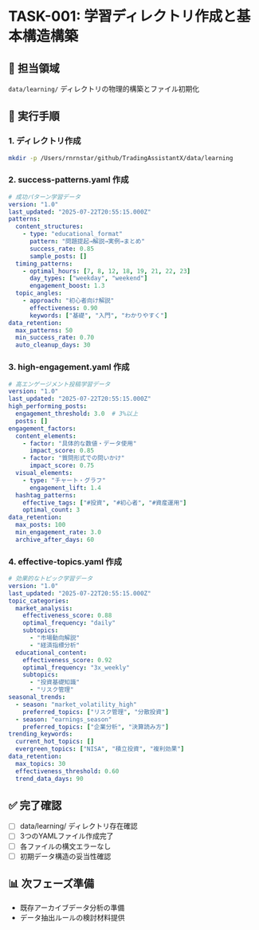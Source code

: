 # TASK-001: 学習ディレクトリ作成と基本構造構築

## 🎯 担当領域
`data/learning/` ディレクトリの物理的構築とファイル初期化

## 📝 実行手順

### 1. ディレクトリ作成
```bash
mkdir -p /Users/rnrnstar/github/TradingAssistantX/data/learning
```

### 2. success-patterns.yaml 作成
```yaml
# 成功パターン学習データ
version: "1.0"
last_updated: "2025-07-22T20:55:15.000Z"
patterns:
  content_structures:
    - type: "educational_format"
      pattern: "問題提起→解説→実例→まとめ"
      success_rate: 0.85
      sample_posts: []
  timing_patterns:
    - optimal_hours: [7, 8, 12, 18, 19, 21, 22, 23]
      day_types: ["weekday", "weekend"]
      engagement_boost: 1.3
  topic_angles:
    - approach: "初心者向け解説"
      effectiveness: 0.90
      keywords: ["基礎", "入門", "わかりやすく"]
data_retention:
  max_patterns: 50
  min_success_rate: 0.70
  auto_cleanup_days: 30
```

### 3. high-engagement.yaml 作成
```yaml
# 高エンゲージメント投稿学習データ
version: "1.0"
last_updated: "2025-07-22T20:55:15.000Z"
high_performing_posts:
  engagement_threshold: 3.0  # 3%以上
  posts: []
engagement_factors:
  content_elements:
    - factor: "具体的な数値・データ使用"
      impact_score: 0.85
    - factor: "質問形式での問いかけ"
      impact_score: 0.75
  visual_elements:
    - type: "チャート・グラフ"
      engagement_lift: 1.4
  hashtag_patterns:
    effective_tags: ["#投資", "#初心者", "#資産運用"]
    optimal_count: 3
data_retention:
  max_posts: 100
  min_engagement_rate: 3.0
  archive_after_days: 60
```

### 4. effective-topics.yaml 作成
```yaml
# 効果的なトピック学習データ
version: "1.0"
last_updated: "2025-07-22T20:55:15.000Z"
topic_categories:
  market_analysis:
    effectiveness_score: 0.88
    optimal_frequency: "daily"
    subtopics:
      - "市場動向解説"
      - "経済指標分析"
  educational_content:
    effectiveness_score: 0.92
    optimal_frequency: "3x_weekly"
    subtopics:
      - "投資基礎知識"
      - "リスク管理"
seasonal_trends:
  - season: "market_volatility_high"
    preferred_topics: ["リスク管理", "分散投資"]
  - season: "earnings_season"
    preferred_topics: ["企業分析", "決算読み方"]
trending_keywords:
  current_hot_topics: []
  evergreen_topics: ["NISA", "積立投資", "複利効果"]
data_retention:
  max_topics: 30
  effectiveness_threshold: 0.60
  trend_data_days: 90
```

## ✅ 完了確認
- [ ] data/learning/ ディレクトリ存在確認
- [ ] 3つのYAMLファイル作成完了
- [ ] 各ファイルの構文エラーなし
- [ ] 初期データ構造の妥当性確認

## 📊 次フェーズ準備
- 既存アーカイブデータ分析の準備
- データ抽出ルールの検討材料提供